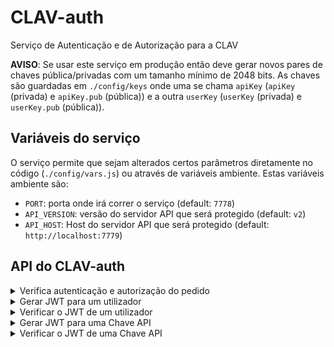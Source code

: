 # CLAV-auth
Serviço de Autenticação e de Autorização para a CLAV

**AVISO**: Se usar este serviço em produção então deve gerar novos pares de chaves pública/privadas com um tamanho mínimo de 2048 bits. As chaves são guardadas em `./config/keys` onde uma se chama `apiKey` (`apiKey` (privada) e `apiKey.pub` (pública)) e a outra `userKey` (`userKey` (privada) e `userKey.pub` (pública)).

## Variáveis do serviço

O serviço permite que sejam alterados certos parâmetros diretamente no código (`./config/vars.js`) ou através de variáveis ambiente. Estas variáveis ambiente são:

- `PORT`: porta onde irá correr o serviço (default: `7778`)
- `API_VERSION`: versão do servidor API que será protegido (default: `v2`)
- `API_HOST`: Host do servidor API que será protegido (default: `http://localhost:7779`)

## API do CLAV-auth

<details>
<summary>Verifica autenticação e autorização do pedido</summary>

```http
POST /auth
```
| Parâmetro | Tipo | Local | Descrição |
| :--- | :--- | :--- | :--- |
| `method` | `string` (`GET`, `POST`, `PUT`, `DELETE`, `PATCH`) | body | **Required**. Método/Verbo do pedido. |
| `path` | `string` | body | **Required**. Caminho (sem querystring) do pedido. |
| `query` | `object` | body | **Required**. Querystring do pedido. |
| `headers` | `object` | body | **Required**. Cabeçalhos do pedido. |

Resposta:

- `200`: Pode realizar o pedido (possui autenticação e autorização). No body da resposta envia o JWT descodificado e adiciona um campo `idType` (com valores possíveis `User` ou `Chave`)
- `401`: Não tem autenticação para realizar o pedido
- `403`: Não tem autorização para realizar o pedido
- `404`: A rota (path) do pedido não existe
- `422`: Parâmetros em falta/incorretos
- `500`: Erro interno

📄 **Exemplo de uso**

Pedido:
```
curl -H "Content-Type: application/json" -d '{
  "method": "GET",
  "query": { "formato": "normalizado" },
  "path": "/v2/users",
  "headers": {
    "host": "localhost:8000",
    "authorization": "token eyJhbGciOiJSUzI1NiIsInR5cCI6IkpXVCJ9.eyJpZCI6IjVlMmFkY2ZkYzM4YWVmNWNhYTkwZWZjNyIsImxldmVsIjo3LCJlbnRpZGFkZSI6ImVudF9BM0VTIiwiZW1haWwiOiJqY20zMDBAbGl2ZS5jb20ucHQiLCJpYXQiOjE1OTAwNTQzODgsImV4cCI6MTU5MDA4MzE4OH0.kVdV9yVzfQnhBMpUZqIEyvZF0UeJHqgpjYhNwZ2M9fRoKKxK1OdyR-Oq6d3BntU68m7xXaWXtTVrFl2_YvkjA2z0MAvSCdxchvvo_BjhnHJNUJe5DwYdiA7qN5hdyei4EPgpzr6Gs8QXPNsKL4RKjEhjfk87c4rAVsz-inzzSWKVmO69KHW855fkM0Cb6g6gzre2CmfIJFuDCMQ0x1FN2-N4e3rrpIy8lHgNehDbGfUUGLcTSeN0V1Xm34EV-T__hsVhcbVn1okNsjqSV9a0lRC0yPe43gWTRrOVYu9dproz0LWU0HY4FRJrQnZYn4_GscyBf3mDbtOlNOpUq8-cxg",
    "accept": "*/*",
    "cache-control": "no-cache",
    "content-length": "88",
    "accept-encoding": "gzip, deflate, br",
    "content-type": "application/x-www-form-urlencoded",
    "connection": "keep-alive"
  }
}' http://localhost:7778/auth
```

Resposta:
```json
{
    "id":"5e2adcfdc38aef5caa90efc7",
    "level":7,
    "entidade":"ent_A3ES",
    "email":"jcm300@live.com.pt",
    "iat":1590054388,
    "exp":1590083188,
    "idType":"User"
}
```
</details>

<details>
<summary>Gerar JWT para um utilizador</summary>

```http
POST /user/sign
```
| Parâmetro | Tipo | Local | Descrição |
| :--- | :--- | :--- | :--- |
| `user` | `object` | body | **Required**. Dados do utilizador. |
| `expiresIn` | `string` (`^\d+(ms\|s\|m\|h\|d\|y)$`) | body | **Required**. Duração do JWT. |

Resposta:

- `200`: Devolve o JWT gerado
- `422`: Parâmetros em falta/incorretos
- `500`: Erro interno

📄 **Exemplo de uso**

Pedido:
```
curl -H "Content-Type: application/json" -d '{
  "user": {
    "id": "5e2adcfdc38aef5caa90efc7",
    "name": "jcm",
    "level": 7,
    "entidade": "ent_A3ES",
    "email": "jcm300@live.com.pt"
  },
  "expiresIn": "8h"
}' http://localhost:7778/user/sign
```

Resposta:
```json
{
    "token": "eyJhbGciOiJSUzI1NiIsInR5cCI6IkpXVCJ9.eyJpZCI6IjVlMmFkY2ZkYzM4YWVmNWNhYTkwZWZjNyIsImxldmVsIjo3LCJlbnRpZGFkZSI6ImVudF9BM0VTIiwiZW1haWwiOiJqY20zMDBAbGl2ZS5jb20ucHQiLCJpYXQiOjE1OTAwNTcyMTIsImV4cCI6MTU5MDA4NjAxMn0.jHWRYJctQgFzJJB4e-NMFVocDDCecyVH8_Vb4GUVyaAjR97MKoC8AcnuVbhPezh5kV9_a4YIlH9fqmyIHEIx1mGEQLUTaqRxeOu7EOHFGdeQWTZjA1qhmMM3iKVMApGnNHrex_Okge68limWJ-cInvdKwHa53E-RYPh2Ym-tMNxtGm9zhSDtCq0il5gkGCPOatFynMTKEPU-YMbg-vEJBmi39W1sElm9DfgWR1UPC7kTZ_Dg0q3-9h2G-MaL-dBMInx-LI2OYNIhSvfvy7x-290_BZJP6B7KrNQH-rQHhNPAFgQip-kR_tuWwEekSBlTIDQKxxy_biRH-Pcle621CQ"
}
```
</details>

<details>
<summary>Verificar o JWT de um utilizador</summary>

```http
POST /user/verify
```
| Parâmetro | Tipo | Local | Descrição |
| :--- | :--- | :--- | :--- |
| `key` | `string` | body | **Required**. JWT a verificar. |

Resposta:

- `200`: Devolve o JWT descodificado
- `422`: Parâmetros em falta/incorretos
- `500`: Erro interno ou JWT inválido/expirado

📄 **Exemplo de uso**

Pedido:
```
curl -H "Content-Type: application/json" -d '{
  "key": "eyJhbGciOiJSUzI1NiIsInR5cCI6IkpXVCJ9.eyJpZCI6IjVlMmFkY2ZkYzM4YWVmNWNhYTkwZWZjNyIsImxldmVsIjo3LCJlbnRpZGFkZSI6ImVudF9BM0VTIiwiZW1haWwiOiJqY20zMDBAbGl2ZS5jb20ucHQiLCJpYXQiOjE1OTAwNTcyMTIsImV4cCI6MTU5MDA4NjAxMn0.jHWRYJctQgFzJJB4e-NMFVocDDCecyVH8_Vb4GUVyaAjR97MKoC8AcnuVbhPezh5kV9_a4YIlH9fqmyIHEIx1mGEQLUTaqRxeOu7EOHFGdeQWTZjA1qhmMM3iKVMApGnNHrex_Okge68limWJ-cInvdKwHa53E-RYPh2Ym-tMNxtGm9zhSDtCq0il5gkGCPOatFynMTKEPU-YMbg-vEJBmi39W1sElm9DfgWR1UPC7kTZ_Dg0q3-9h2G-MaL-dBMInx-LI2OYNIhSvfvy7x-290_BZJP6B7KrNQH-rQHhNPAFgQip-kR_tuWwEekSBlTIDQKxxy_biRH-Pcle621CQ"
}' http://localhost:7778/user/verify
```

Resposta:
```json
{
    "id": "5e2adcfdc38aef5caa90efc7",
    "level": 7,
    "entidade": "ent_A3ES",
    "email": "jcm300@live.com.pt",
    "iat": 1590057212,
    "exp": 1590086012
}
```
</details>

<details>
<summary>Gerar JWT para uma Chave API</summary>

```http
POST /apikey/sign
```
| Parâmetro | Tipo | Local | Descrição |
| :--- | :--- | :--- | :--- |
| `apikey` | `object` | body | **Required**. Dados da Chave API. |
| `expiresIn` | `string` (`^\d+(ms\|s\|m\|h\|d\|y)$`) | body | **Required**. Duração do JWT. |

Resposta:

- `200`: Devolve o JWT gerado
- `422`: Parâmetros em falta/incorretos
- `500`: Erro interno

📄 **Exemplo de uso**

Pedido:
```
curl -H "Content-Type: application/json" -d '{
  "apikey": {
    "id": "5e2adcfdc38aef5caa90efc7"
  },
  "expiresIn": "30d"
}' http://localhost:7778/apikey/sign
```

Resposta:
```json
{
    "token": "eyJhbGciOiJSUzI1NiIsInR5cCI6IkpXVCJ9.eyJpZCI6IjVlMmFkY2ZkYzM4YWVmNWNhYTkwZWZjNyIsImxldmVsIjo3LCJlbnRpZGFkZSI6ImVudF9BM0VTIiwiZW1haWwiOiJqY20zMDBAbGl2ZS5jb20ucHQiLCJpYXQiOjE1OTAwNTcyMTIsImV4cCI6MTU5MDA4NjAxMn0.jHWRYJctQgFzJJB4e-NMFVocDDCecyVH8_Vb4GUVyaAjR97MKoC8AcnuVbhPezh5kV9_a4YIlH9fqmyIHEIx1mGEQLUTaqRxeOu7EOHFGdeQWTZjA1qhmMM3iKVMApGnNHrex_Okge68limWJ-cInvdKwHa53E-RYPh2Ym-tMNxtGm9zhSDtCq0il5gkGCPOatFynMTKEPU-YMbg-vEJBmi39W1sElm9DfgWR1UPC7kTZ_Dg0q3-9h2G-MaL-dBMInx-LI2OYNIhSvfvy7x-290_BZJP6B7KrNQH-rQHhNPAFgQip-kR_tuWwEekSBlTIDQKxxy_biRH-Pcle621CQ"
}
```
</details>

<details>
<summary>Verificar o JWT de uma Chave API</summary>

```http
POST /apikey/verify
```
| Parâmetro | Tipo | Local | Descrição |
| :--- | :--- | :--- | :--- |
| `key` | `string` | body | **Required**. JWT a verificar. |

Resposta:

- `200`: Devolve o JWT descodificado
- `422`: Parâmetros em falta/incorretos
- `500`: Erro interno ou JWT inválido/expirado

📄 **Exemplo de uso**

Pedido:
```
curl -H "Content-Type: application/json" -d '{
  "key": "eyJhbGciOiJSUzI1NiIsInR5cCI6IkpXVCJ9.eyJpZCI6IjVlMmFkY2ZkYzM4YWVmNWNhYTkwZWZjNyIsImxldmVsIjo3LCJlbnRpZGFkZSI6ImVudF9BM0VTIiwiZW1haWwiOiJqY20zMDBAbGl2ZS5jb20ucHQiLCJpYXQiOjE1OTAwNTcyMTIsImV4cCI6MTU5MDA4NjAxMn0.jHWRYJctQgFzJJB4e-NMFVocDDCecyVH8_Vb4GUVyaAjR97MKoC8AcnuVbhPezh5kV9_a4YIlH9fqmyIHEIx1mGEQLUTaqRxeOu7EOHFGdeQWTZjA1qhmMM3iKVMApGnNHrex_Okge68limWJ-cInvdKwHa53E-RYPh2Ym-tMNxtGm9zhSDtCq0il5gkGCPOatFynMTKEPU-YMbg-vEJBmi39W1sElm9DfgWR1UPC7kTZ_Dg0q3-9h2G-MaL-dBMInx-LI2OYNIhSvfvy7x-290_BZJP6B7KrNQH-rQHhNPAFgQip-kR_tuWwEekSBlTIDQKxxy_biRH-Pcle621CQ"
}' http://localhost:7778/apikey/verify
```

Resposta:
```json
{
    "id": "5e2adcfdc38aef5caa90efc7"
}
```
</details>
